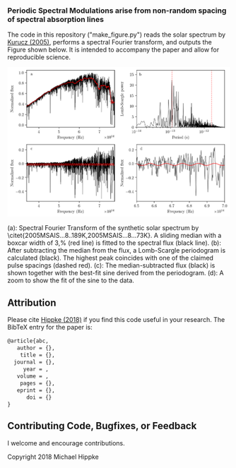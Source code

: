 ### Periodic Spectral Modulations arise from non-random spacing of spectral absorption lines

The code in this repository ("make_figure.py") reads the solar spectrum by [Kurucz (2005)](https://ui.adsabs.harvard.edu/#abs/2005MSAIS...8..189K/abstract), performs a spectral Fourier transform, and outputs the Figure shown below. It is intended to accompany the paper and allow for reproducible science.

![Logo](https://github.com/hippke/pulses/blob/master/1.png)

(a): Spectral Fourier Transform of the synthetic solar spectrum by \citet{2005MSAIS...8..189K,2005MSAIS...8...73K}. A sliding median with a boxcar width of 3\,\% (red line) is fitted to the spectral flux (black line). (b): After subtracting the median from the flux, a Lomb-Scargle periodogram is calculated (black). The highest peak coincides with one of the claimed pulse spacings (dashed red). (c): The median-subtracted flux (black) is shown together with the best-fit sine derived from the periodogram. (d): A zoom to show the fit of the sine to the data.

## Attribution
Please cite [Hippke (2018)](http://www.) if you find this code useful in your research. The BibTeX entry for the paper is:

```
@article{abc,
   author = {},
    title = {},
  journal = {},
     year = ,
   volume = ,
    pages = {},
   eprint = {},
      doi = {}
}
```

## Contributing Code, Bugfixes, or Feedback
I welcome and encourage contributions.

Copyright 2018 Michael Hippke
